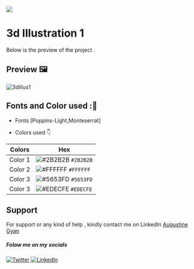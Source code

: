 <img src="https://img.shields.io/badge/Landing%20Pages-Beginner%20Friendly-blue">

# 3d Illustration 1
Below is the preview of the project .


## Preview :framed_picture:


![3dillus1](https://user-images.githubusercontent.com/43218009/180868183-7838a2c5-7715-4a10-98c1-4c48a7b593f7.PNG)

## Fonts and Color used ::art:
- Fonts [Poppins-Light,Monteserrat]
  
- Colors used :point_down:



| Colors             | Hex                                                                |
| ----------------- | ------------------------------------------------------------------ |
|  Color 1| ![#2B2B2B](https://via.placeholder.com/10/2B2B2B/2B2B2B.png) `#2B2B2B` |
|  Color 2| ![#FFFFFF](https://via.placeholder.com/10/FFFFFF/FFFFFF.png) `#FFFFFF` |
|  Color 3| ![#5653FD](https://via.placeholder.com/10/5653FD/5653FD.png) `#5653FD` |
|  Color 3| ![#EDECFE](https://via.placeholder.com/10/EDECFE/EDECFE.png) `#EDECFE` |




## Support

For support or any kind of help , kindly contact me on LinkedIn [Augustine Gyan](https://www.linkedin.com/in/augustinegyan/) 

##### Folow me on my socials
<a href="https://www.twitter.com/AugustineGyan7" target="_blank"><img src="https://img.shields.io/badge/Twitter-%230077B5.svg?&style=flat-square&logo=twitter&logoColor=white" alt="Twitter"></a>
<a href="https://www.linkedin.com/in/augustinegyan/" target="_blank"><img src="https://img.shields.io/badge/LinkedIn-%230077B5.svg?&style=flat-square&logo=linkedin&logoColor=white" alt="LinkedIn"></a>

